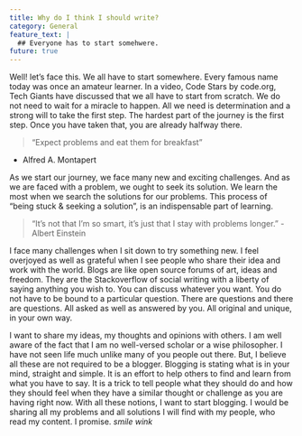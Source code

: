 ```yaml
---
title: Why do I think I should write?
category: General
feature_text: |
  ## Everyone has to start somehwere.
future: true
---
```


Well! let’s face this. We all have to start somewhere. Every famous name today was once an amateur learner.
In a video, Code Stars by code.org, Tech Giants have discussed that we all have to start from scratch. We do not need to wait for a miracle to happen. All we need is determination and a strong will to take the first step. The hardest part of the journey is the first step. Once you have taken that, you are already halfway there.

>“Expect problems and eat them for breakfast”
- Alfred A. Montapert

As we start our journey, we face many new and exciting challenges. And as we are faced with a problem, we ought to seek its solution. We learn the most when we search the solutions for our problems. This process of “being stuck & seeking a solution”, is an indispensable part of learning.

>“It’s not that I’m so smart, it’s just that I stay with problems longer.”
-Albert Einstein

I face many challenges when I sit down to try something new. I feel overjoyed as well as grateful when I see people who share their idea and work with the world. Blogs are like open source forums of art, ideas and freedom. They are the Stackoverflow of social writing with a liberty of saying anything you wish to. You can discuss whatever you want. You do not have to be bound to a particular question. There are questions and there are questions. All asked as well as answered by you. All original and unique, in your own way.

I want to share my ideas, my thoughts and opinions with others. I am well aware of the fact that I am no well-versed scholar or a wise philosopher. I have not seen life much unlike many of you people out there. But, I believe all these are not required to be a blogger. Blogging is stating what is in your mind, straight and simple. It is an effort to help others to find and learn from what you have to say. It is a trick to tell people what they should do and how they should feel when they have a similar thought or challenge as you are having right now.
With all these notions, I want to start blogging. I would be sharing all my problems and all solutions I will find with my people, who read my content. I promise. *smile* *wink*
